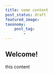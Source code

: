 ```yaml
---
title: some content
post_status: draft
featured_image: 
taxonomy:
    post_tag:
        - 
---
```


## Welcome!

this content